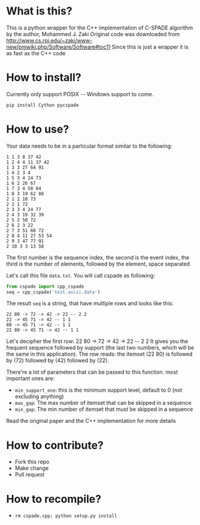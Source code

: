# What is this?
This is a python wrapper for the C++ implementation of C-SPADE algorithm by the author, Mohammed J. Zaki
Original code was downloaded from http://www.cs.rpi.edu/~zaki/www-new/pmwiki.php/Software/Software#toc11
Since this is just a wrapper it is as fast as the C++ code
# How to install?

Currently only support POSIX -- Windows support to come.
```python
pip install Cython pycspade
```

# How to use?
Your data needs to be in a particular format similar to the following:
```text
1 1 3 8 37 42
1 2 4 4 11 37 42
1 3 3 27 64 91
1 4 2 3 4
1 5 3 4 24 73
1 6 2 26 67
1 7 3 4 58 84
1 8 3 19 62 88
2 1 2 10 73
2 2 1 72
2 3 3 4 24 77
2 4 3 19 32 39
2 5 2 50 72
2 6 2 3 22
2 7 3 51 68 72
2 8 4 11 27 53 54
2 9 3 47 77 91
2 10 3 3 13 58
```

The first number is the sequence index, the second is the event index, the third is the number of elements, 
followed by the element, space separated

Let's call this file `data.txt`. You will call cspade as following:
```python
from cspade import cpp_cspade
seq = cpp_cspade('test.ascii.data')
```

The result `seq` is a string, that have multiple rows and looks like this:

```text
22 80 -> 72 -> 42 -> 22 -- 2 2
22 -> 45 71 -> 42 -- 1 1
80 -> 45 71 -> 42 -- 1 1
22 80 -> 45 71 -> 42 -- 1 1
```
Let's decipher the first row:
22 80 -> 72 -> 42 -> 22 -- 2 2
It gives you the frequent sequence followed by support (the last two numbers, which will be the same in this application).
The row reads: the itemset (22 80) is followed by (72) followed by (42) followed by (22).


There're a lot of parameters that can be passed to this function. most important ones are:

- `min_support_one`: this is the minimum support level, default to 0 (not excluding anything)
- `max_gap`: The max number of itemset that can be skipped in a sequence
- `min_gap`: The min number of itemset that must be skipped in a sequence

Read the original paper and the C++ implementation for more details

# How to contribute?
- Fork this repo
- Make change
- Pull request

# How to recompile?
- `rm cspade.cpp; python setup.py install`
